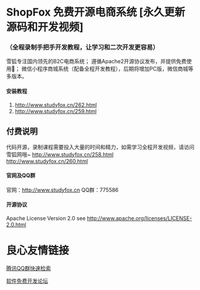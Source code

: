 # ShopFox 免费开源电商系统 [永久更新源码和开发视频]
### （全程录制手把手开发教程，让学习和二次开发更容易）


雪狐专注国内领先的B2C电商系统； 
遵循Apache2开源协议发布，并提供免费使用； 
微信小程序商城系统（配备全程开发教程），后期将增加PC版，微信商城等多版本。


#### 安装教程
1. http://www.studyfox.cn/262.html 
2. http://www.studyfox.cn/259.html 


## 付费说明
代码开源，录制课程需要投入大量的时间和精力，如需学习全程开发视频，请访问雪狐网哦~ 
http://www.studyfox.cn/258.html 
http://www.studyfox.cn/260.html


#### 官网及QQ群
官网：http://www.studyfox.cn 
QQ群：775586


  
  
  
  
  
  
  
  
  


#### 开源协议
Apache License Version 2.0 see http://www.apache.org/licenses/LICENSE-2.0.html


 # 良心友情链接

[腾讯QQ群快速检索](http://u.720life.cn/s/8cf73f7c)

[软件免费开发论坛](http://u.720life.cn/s/bbb01dc0)